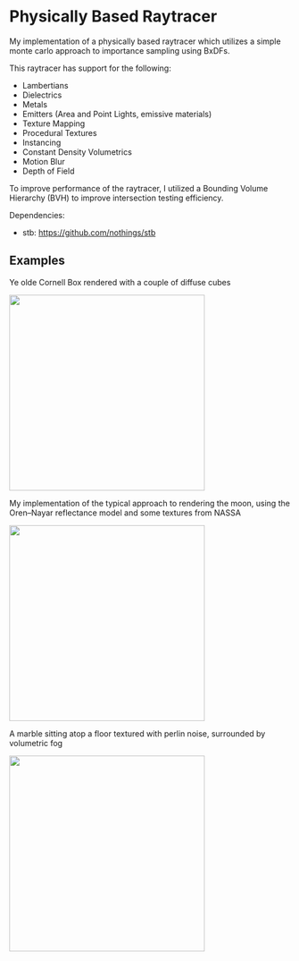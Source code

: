 # Physically Based Raytracer

My implementation of a physically based raytracer which utilizes a simple monte carlo approach to importance sampling using BxDFs.

This raytracer has support for the following:
- Lambertians
- Dielectrics
- Metals
- Emitters (Area and Point Lights, emissive materials)
- Texture Mapping
- Procedural Textures
- Instancing
- Constant Density Volumetrics
- Motion Blur
- Depth of Field

To improve performance of the raytracer, I utilized a Bounding Volume Hierarchy (BVH) to improve intersection testing efficiency.

Dependencies:
- stb: https://github.com/nothings/stb


## Examples
Ye olde Cornell Box rendered with a couple of diffuse cubes

<img style="width:350px;" src="https://user-images.githubusercontent.com/32919777/147679278-a8bc2612-e2f7-4091-bfbe-5a0fe5cef5b1.jpg"></img>

My implementation of the typical approach to rendering the moon, using the Oren–Nayar reflectance model and some textures from NASSA

<img style="width:350px;" src="https://user-images.githubusercontent.com/32919777/147679305-2dcf66b4-6de3-445b-b151-8c2ea907877c.jpg"></img>

A marble sitting atop a floor textured with perlin noise, surrounded by volumetric fog

<img style="width:350px;" src="https://user-images.githubusercontent.com/32919777/147679332-c0008809-2c55-4652-8da5-b7ea8105141a.jpg"></img>
